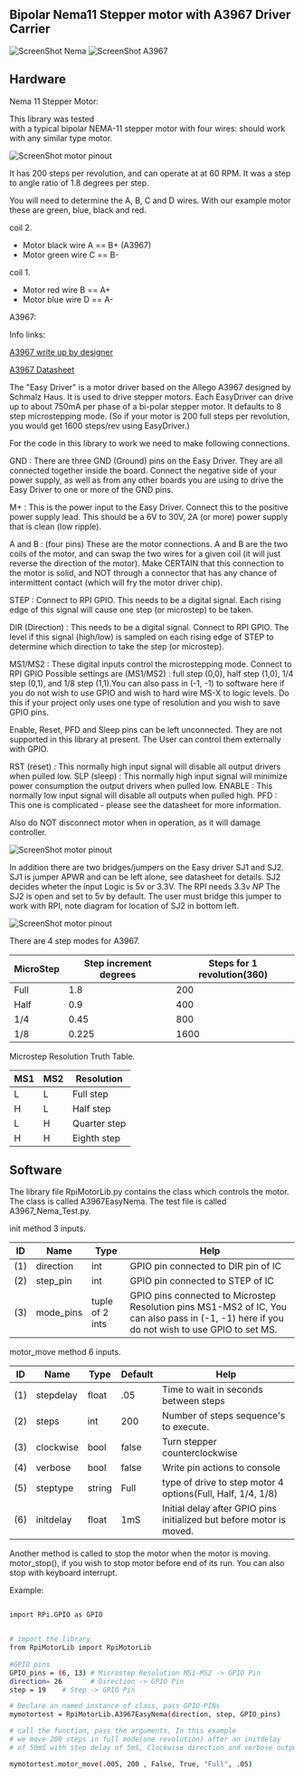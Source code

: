 Bipolar Nema11 Stepper motor with A3967  Driver Carrier 
--------------------------------------------  

![ScreenShot Nema](https://github.com/gavinlyonsrepo/RpiMotorLib/blob/master/images/nema11.jpg)
![ScreenShot A3967](https://github.com/gavinlyonsrepo/RpiMotorLib/blob/master/images/A3967.jpg)

Hardware
------------------------------------

Nema 11 Stepper Motor:

This library was tested  
with a typical bipolar NEMA-11 stepper motor with four wires:
should work with any similar type motor.

 ![ScreenShot motor pinout ](https://raw.githubusercontent.com/gavinlyonsrepo/RpiMotorLib/master/images/nema11pinout.jpg)

It has 200 steps per revolution, and can operate at at 60 RPM. 
It was a step to angle ratio of 1.8 degrees per step. 

You will need to determine the A, B, C and D wires. 
With our example motor these are green, blue, black and red.  

coil 2.
* Motor black wire A ==  B+ (A3967)
* Motor green wire C ==   B-

coil 1.
* Motor red wire B == A+
* Motor blue wire D ==  A-


A3967:

Info links:

[A3967 write up by designer ](http://www.schmalzhaus.com/EasyDriver/index.html)

[A3967 Datasheet](https://www.sparkfun.com/datasheets/Robotics/A3967.pdf)

The "Easy Driver" is a motor driver based on the Allego A3967 designed by Schmalz Haus.
It is used to drive stepper motors. Each EasyDriver can drive up to about 750mA per phase of a bi-polar stepper motor. 
It defaults to 8 step microstepping mode. (So if your motor is 200 full steps per revolution, you would get 1600 steps/rev using EasyDriver.) 

For the code in this library to work we need to make following connections.

GND : There are three GND (Ground) pins on the Easy Driver. 
They are all connected together inside the board. 
Connect the negative side of your power supply, as well as 
from any other boards you are using to drive the Easy Driver to one or more of the GND pins.

M+ : This is the power input to the Easy Driver. 
Connect this to the positive power supply lead. 
This should be a 6V to 30V, 2A (or more) power supply that is clean (low ripple).

A and B : (four pins) These are the motor connections.  A and B are the two coils of the motor, 
and can swap the two wires for a given coil (it will just reverse the direction of the motor). 
Make CERTAIN that this connection to the motor is solid, and NOT through a connector that has any chance of intermittent contact 
(which will fry the motor driver chip).

STEP : Connect to RPI GPIO.
This needs to be a  digital signal. Each rising edge of this signal will cause one step (or microstep) to be taken.

DIR (Direction) : This needs to be a  digital signal. Connect to RPI GPIO.
The level if this signal (high/low) is sampled on each rising edge of STEP to determine which direction to take the step (or microstep).

MS1/MS2 : These digital inputs control the microstepping mode. Connect to RPI GPIO
Possible settings are (MS1/MS2) : full step (0,0), half step (1,0), 1/4 step (0,1), and 1/8 step 
(1,1).You can also pass in (-1, -1) to software here if you do not wish to use GPIO and wish to hard wire MS-X to logic levels.
Do this if your project only uses one type of resolution and you wish to save GPIO pins.  


Enable, Reset, PFD and Sleep pins can be left unconnected. 
They are not supported in this library at present.
The User can control them externally with GPIO. 

RST (reset) : This normally high input signal will disable all output drivers when pulled low.
SLP (sleep) : This normally high input signal will minimize power consumption  the output drivers when pulled low.
ENABLE : This normally low input signal will disable all outputs when pulled high.
PFD : This one is complicated - please see the datasheet for more information. 


Also do NOT disconnect motor when in operation, as it will damage controller. 

![ScreenShot motor pinout](https://raw.githubusercontent.com/gavinlyonsrepo/RpiMotorLib/master/images/a3967pinout.jpg)

In addition there are two bridges/jumpers on the Easy driver SJ1 and SJ2. 
SJ1 is jumper APWR and can be left alone, see datasheet for details.
SJ2 decides wheter the input Logic is 5v  or 3.3V. The RPI needs 3.3v
*NP* The SJ2 is open and set to 5v by default. The user must bridge this jumper
to work with RPI, note diagram for location of SJ2 in bottom left.

![ScreenShot motor pinout](https://raw.githubusercontent.com/gavinlyonsrepo/RpiMotorLib/master/images/a3967jumper.jpg)

There are 4 step modes for A3967.

| MicroStep| Step increment degrees | Steps for 1 revolution(360) |
| ------ | ------ |  ------ |
| Full | 1.8 |  200 |
| Half | 0.9 |  400 |
| 1/4 | 0.45 |  800 |
| 1/8 | 0.225 |  1600 |

Microstep Resolution Truth Table.
 
| MS1 | MS2 | Resolution |
| --- | --- | --- |
| L | L | Full step | 
| H | L | Half step |
| L | H | Quarter step |
| H | H | Eighth step |


Software
--------------------------------------------

The library file RpiMotorLib.py contains the class which controls 
the motor. The class is called A3967EasyNema. 
The test file is called A3967_Nema_Test.py.

init method 3 inputs.

| ID  | Name   | Type   | Help | 
|-----|---------|----------|----------|
| (1) | direction | int | GPIO pin connected to DIR pin of IC |
| (2) | step_pin | int | GPIO pin connected to STEP of IC |
| (3) | mode_pins | tuple of 2 ints | GPIO pins connected to Microstep Resolution pins MS1-MS2 of IC, You can also pass in (-1, -1) here if you do not wish to use GPIO to set MS. | 

 motor_move method 6 inputs.
 
| ID  | Name   | Type  | Default  | Help | 
|-----|---------|----------|----------| ---- |
| (1) | stepdelay | float | .05 | Time to wait in seconds between steps |
| (2) | steps| int |  200| Number of steps sequence's  to execute. |
| (3) | clockwise | bool | false | Turn stepper counterclockwise |
| (4) | verbose | bool | false | Write pin actions to console |
| (5) | steptype | string | Full |  type of drive to step motor 4 options(Full, Half, 1/4, 1/8) |
| (6) | initdelay | float | 1mS | Initial delay after GPIO pins initialized but before motor is moved. |

 
Another method is called to stop the motor when the motor is moving.
motor_stop(), if you wish to stop motor before end of its run. 
You can also stop with keyboard interrupt.

 Example:
 
```sh

import RPi.GPIO as GPIO


# import the library
from RpiMotorLib import RpiMotorLib
    
#GPIO pins 
GPIO_pins = (6, 13) # Microstep Resolution MS1-MS2 -> GPIO Pin
direction= 26       # Direction -> GPIO Pin
step = 19    # Step -> GPIO Pin

# Declare an named instance of class, pass GPIO-PINs
mymotortest = RpiMotorLib.A3967EasyNema(direction, step, GPIO_pins)

# call the function, pass the arguments, In this example
# we move 200 steps in full mode(one revolution) after an initdelay
# of 50mS with step delay of 5mS, Clockwise direction and verbose output on. 

mymotortest.motor_move(.005, 200 , False, True, "Full", .05)


```
